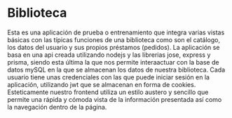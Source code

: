 # Biblioteca
Esta es una aplicación de prueba o entrenamiento que integra varias vistas básicas con las típicas funciones de una biblioteca como son el catálogo, los datos del usuario y sus propios préstamos (pedidos).
La aplicación se basa en una api creada utilizando nodejs y las librerias jose, express y prisma, siendo esta última la que nos permite interaactuar con la base de datos mySQL en la que se almacenan los datos de nuestra biblioteca. Cada usuario tiene unas credenciales con las que puede iniciar sesión en la aplicación, utilizando jwt que se almacenan en forma de cookies.
Esteticamente nuestro frontend utiliza un estilo austero y sencillo que permite una rápida y cómoda vista de la información presentada así como la navegación dentro de la página.

